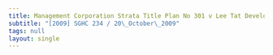 ```yaml
---
title: Management Corporation Strata Title Plan No 301 v Lee Tat Development Pte Ltd
subtitle: "[2009] SGHC 234 / 20\_October\_2009"
tags: null
layout: single
---
```


